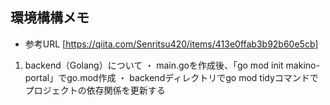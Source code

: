 ## 環境構構メモ
- 参考URL [https://qiita.com/Senritsu420/items/413e0ffab3b92b60e5cb]
1. backend（Golang）について
  ・ main.goを作成後、「go mod init makino-portal」でgo.mod作成
  ・ backendディレクトリでgo mod tidyコマンドでプロジェクトの依存関係を更新する